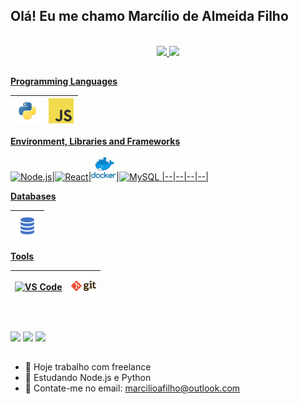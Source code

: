 ## Olá! Eu me chamo Marcílio de Almeida Filho
<br>
<div align="center">
  <a href="https://github.com/marciliofilho">
  <img height="180em" src="https://github-readme-stats.vercel.app/api?username=marciliofilho&show_icons=true&theme=vision-friendly-dark&include_all_commits=true&count_private=true"/>
  <img height="180em" src="https://github-readme-stats.vercel.app/api/top-langs/?username=marciliofilho&layout=compact&langs_count=7&theme=vision-friendly-dark"/>
</div>
 
  ##
  **Programming Languages**
  
<img title="Python" alt="Python" width="40px" src="https://raw.githubusercontent.com/github/explore/master/topics/python/python.png" />|<img alt="JS" title="JavaScript" width="40px" src="https://raw.githubusercontent.com/github/explore/master/topics/javascript/javascript.png">
|--|--|
  
 **Environment, Libraries and Frameworks**
 <div>
  <picture>  
    <img title="Node.js" alt="Node.js" width="40px" src="https://cdn.jsdelivr.net/gh/devicons/devicon/icons/nodejs/nodejs-original.svg"/>|<img title="React" alt="React" width="40px" src="https://cdn.jsdelivr.net/gh/devicons/devicon/icons/react/react-original-wordmark.svg"/>|<img title="Docker" alt="Docker" width="40px" src="https://raw.githubusercontent.com/github/explore/master/topics/docker/docker.png"/>|<img title="MySQL" alt="MySQL" width="40px" src="https://cdn.jsdelivr.net/gh/devicons/devicon/icons/mysql/mysql-original-wordmark.svg"/>
    |--|--|--|--|
   </picture>
</div>
  
  **Databases**
  
<img title="SQL" alt="SQL" width="40px" src="https://raw.githubusercontent.com/github/explore/master/topics/sql/sql.png">|
|--|
  
  **Tools**

<img title="VS Code" alt="VS Code" width="40px" src="https://img.icons8.com/fluent/48/000000/visual-studio-code-2019.png">|<img title="git" alt="git" width="40px" src="https://raw.githubusercontent.com/github/explore/master/topics/git/git.png">|
|--|--|

##
<br>
<div> 
  <a href="https://www.instagram.com/marcilioafilho/" target="_blank"><img src="https://img.shields.io/badge/-Instagram-%23E4405F?style=for-the-badge&logo=instagram&logoColor=white" target="_blank"></a>
   <a href = "mailto:marcilioafilho@outlook.com"><img src="https://img.shields.io/badge/Microsoft_Outlook-0078D4?style=for-the-badge&logo=microsoft-outlook&logoColor=white" target="_blank"></a>
  <a href="https://www.linkedin.com/in/marcilioafilho/" target="_blank"><img src="https://img.shields.io/badge/-LinkedIn-%230077B5?style=for-the-badge&logo=linkedin&logoColor=white" target="_blank"></a>  
</div>
  
  ##

- 🔭 Hoje trabalho com freelance
- 🌱 Estudando Node.js e Python
- 📧 Contate-me no email: marcilioafilho@outlook.com
